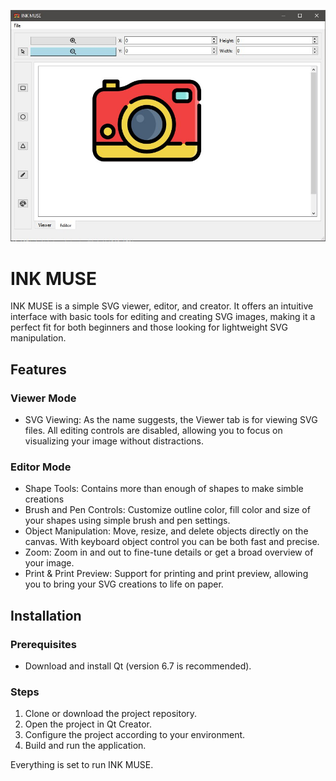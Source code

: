 
![INK MUSE Ui](/Icons/gitPicture.jfif)

# INK MUSE
INK MUSE is a simple SVG viewer, editor, and creator. It offers an intuitive interface with basic tools for editing and creating SVG images, making it a perfect fit for both beginners and those looking for lightweight SVG manipulation.

## Features
### Viewer Mode
 * SVG Viewing: As the name suggests, the Viewer tab is for viewing SVG files. All editing controls are disabled, allowing you to focus on visualizing your image without distractions.

### Editor Mode
 * Shape Tools: Contains more than enough of shapes to make simble creations
 * Brush and Pen Controls: Customize outline color, fill color and size of your shapes using simple brush and pen settings.
 * Object Manipulation: Move, resize, and delete objects directly on the canvas. With keyboard object control you can be both fast and precise.
 * Zoom: Zoom in and out to fine-tune details or get a broad overview of your image.
 * Print & Print Preview: Support for printing and print preview, allowing you to bring your SVG creations to life on paper.

## Installation
### Prerequisites
 * Download and install Qt (version 6.7 is recommended).

### Steps
 1. Clone or download the project repository.
 2. Open the project in Qt Creator.
 3. Configure the project according to your environment.
 4. Build and run the application.

Everything is set to run INK MUSE.
